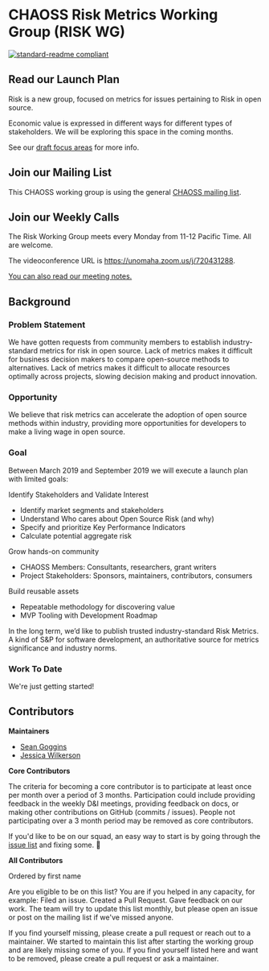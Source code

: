 # CHAOSS Risk Metrics Working Group (RISK WG)

[![standard-readme compliant](https://img.shields.io/badge/standard--readme-OK-green.svg?style=flat-square)](https://github.com/RichardLitt/standard-readme)


## Read our Launch Plan

Risk is a new group, focused on metrics for issues pertaining to Risk in open source.

Economic value is expressed in different ways for different types of
stakeholders.  We will be exploring this space in the coming months.

See our [draft focus areas][1] for more info.

[1]: https://docs.google.com/document/d/1HMfLlWMR8t8c3B0zm3KiIeI-GR7E2ylYOEuGB3fl1_c/edit

## Join our Mailing List

This CHAOSS working group is using the general [CHAOSS mailing list](https://lists.linuxfoundation.org/mailman/listinfo/chaoss).

## Join our Weekly Calls
The Risk Working Group meets every Monday from 11-12 Pacific Time. All are welcome.

The videoconference URL is https://unomaha.zoom.us/j/720431288.

[You can also read our meeting notes.](https://docs.google.com/document/d/1iqIMpLBwuKSnE0BbQTgbsb9Im87IoN7IUzukochClCw/edit#heading=h.n3rh3l1y6dv7)

## Background

### Problem Statement

We have gotten requests from community members to establish industry-standard
metrics for risk in open source.  Lack of metrics makes it difficult
for business decision makers to compare open-source methods to alternatives.
Lack of metrics makes it difficult to allocate resources optimally across
projects, slowing decision making and product innovation.

### Opportunity

We believe that risk metrics can accelerate the adoption of open source
methods within industry, providing more opportunities for developers to make a
living wage in open source.

### Goal

Between March 2019 and September 2019 we will execute a launch plan with
limited goals:

Identify Stakeholders and Validate Interest
- Identify market segments and stakeholders
- Understand Who cares about Open Source Risk (and why)
- Specify and prioritize Key Performance Indicators
- Calculate potential aggregate risk

Grow hands-on community
- CHAOSS Members: Consultants, researchers, grant writers
- Project Stakeholders: Sponsors, maintainers, contributors, consumers

Build reusable assets
- Repeatable methodology for discovering value
- MVP Tooling with Development Roadmap

In the long term, we’d like to publish trusted industry-standard Risk Metrics.
A kind of S&P for software development, an authoritative source for metrics
significance and industry norms.  

### Work To Date

We're just getting started!

## Contributors

**Maintainers**

- [Sean Goggins](https://github.com/sgoggins)
- [Jessica Wilkerson](https://github.com)

**Core Contributors**


The criteria for becoming a core contributor is to participate at least once
per month over a period of 3 months.  Participation could include providing
feedback in the weekly D&I meetings, providing feedback on docs, or making
other contributions on GitHub (commits / issues).  People not participating
over a 3 month period may be removed as core contributors.

If you'd like to be on our squad, an easy way to start is by going through the
[issue list](https://github.com/chaoss/wg-risk/issues) and fixing some. :tada:

**All Contributors**

Ordered by first name



Are you eligible to be on this list? You are if you helped in any capacity, for
example: Filed an issue.  Created a Pull Request. Gave feedback on our work.
The team will try to update this list monthly, but please open an issue or post
on the mailing list if we've missed anyone.

If you find yourself missing, please create a pull request or reach out to a
maintainer. We started to maintain this list after starting the working group
and are likely missing some of you. If you find yourself listed here and want
to be removed, please create a pull request or ask a maintainer.

